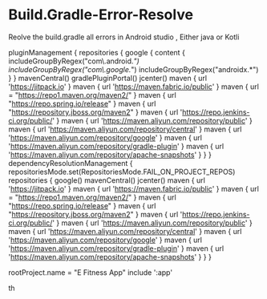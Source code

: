 # Build.Gradle-Error-Resolve
Reolve the build.gradle all errors in Android studio , Either java or Kotli

pluginManagement {
    repositories {
        google {
            content {
                includeGroupByRegex("com\\.android.*")
                includeGroupByRegex("com\\.google.*")
                includeGroupByRegex("androidx.*")
            }
        }
        mavenCentral()
        gradlePluginPortal()
        jcenter()
        maven { url 'https://jitpack.io' }
        maven { url 'https://maven.fabric.io/public' }
        maven { url = "https://repo1.maven.org/maven2/" }
        maven { url "https://repo.spring.io/release" }
        maven { url "https://repository.jboss.org/maven2" }
        maven { url 'https://repo.jenkins-ci.org/public/' }
        maven { url 'https://maven.aliyun.com/repository/public' }
        maven { url 'https://maven.aliyun.com/repository/central' }
        maven { url 'https://maven.aliyun.com/repository/google' }
        maven { url 'https://maven.aliyun.com/repository/gradle-plugin' }
        maven { url 'https://maven.aliyun.com/repository/apache-snapshots' }
    }
}
dependencyResolutionManagement {
    repositoriesMode.set(RepositoriesMode.FAIL_ON_PROJECT_REPOS)
    repositories {
        google()
        mavenCentral()
        jcenter()
        maven { url 'https://jitpack.io' }
        maven { url 'https://maven.fabric.io/public' }
        maven { url = "https://repo1.maven.org/maven2/" }
        maven { url "https://repo.spring.io/release" }
        maven { url "https://repository.jboss.org/maven2" }
        maven { url 'https://repo.jenkins-ci.org/public/' }
        maven { url 'https://maven.aliyun.com/repository/public' }
        maven { url 'https://maven.aliyun.com/repository/central' }
        maven { url 'https://maven.aliyun.com/repository/google' }
        maven { url 'https://maven.aliyun.com/repository/gradle-plugin' }
        maven { url 'https://maven.aliyun.com/repository/apache-snapshots' }
    }
}

rootProject.name = "E Fitness App"
include ':app'

th
